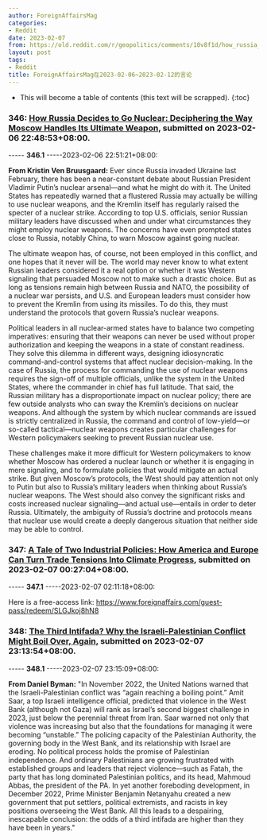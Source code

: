 ```yaml
---
author: ForeignAffairsMag
categories:
- Reddit
date: 2023-02-07
from: https://old.reddit.com/r/geopolitics/comments/10v8f1d/how_russia_decides_to_go_nuclear_deciphering_the/
layout: post
tags:
- Reddit
title: ForeignAffairsMag在2023-02-06~2023-02-12的言论
---
```


* This will become a table of contents (this text will be scrapped).
{:toc}

### 346: [How Russia Decides to Go Nuclear: Deciphering the Way Moscow Handles Its Ultimate Weapon](https://old.reddit.com/r/geopolitics/comments/10v8f1d/how_russia_decides_to_go_nuclear_deciphering_the/), submitted on 2023-02-06 22:48:53+08:00.

----- __346.1__ -----2023-02-06 22:51:21+08:00:

**From Kristin Ven Bruusgaard:** Ever since Russia invaded Ukraine last February, there has been a near-constant debate about Russian President Vladimir Putin’s nuclear arsenal—and what he might do with it. The United States has repeatedly warned that a flustered Russia may actually be willing to use nuclear weapons, and the Kremlin itself has regularly raised the specter of a nuclear strike. According to top U.S. officials, senior Russian military leaders have discussed when and under what circumstances they might employ nuclear weapons. The concerns have even prompted states close to Russia, notably China, to warn Moscow against going nuclear.

The ultimate weapon has, of course, not been employed in this conflict, and one hopes that it never will be. The world may never know to what extent Russian leaders considered it a real option or whether it was Western signaling that persuaded Moscow not to make such a drastic choice. But as long as tensions remain high between Russia and NATO, the possibility of a nuclear war persists, and U.S. and European leaders must consider how to prevent the Kremlin from using its missiles. To do this, they must understand the protocols that govern Russia’s nuclear weapons.

Political leaders in all nuclear-armed states have to balance two competing imperatives: ensuring that their weapons can never be used without proper authorization and keeping the weapons in a state of constant readiness. They solve this dilemma in different ways, designing idiosyncratic command-and-control systems that affect nuclear decision-making. In the case of Russia, the process for commanding the use of nuclear weapons requires the sign-off of multiple officials, unlike the system in the United States, where the commander in chief has full latitude. That said, the Russian military has a disproportionate impact on nuclear policy; there are few outside analysts who can sway the Kremlin’s decisions on nuclear weapons. And although the system by which nuclear commands are issued is strictly centralized in Russia, the command and control of low-yield—or so-called tactical—nuclear weapons creates particular challenges for Western policymakers seeking to prevent Russian nuclear use.

These challenges make it more difficult for Western policymakers to know whether Moscow has ordered a nuclear launch or whether it is engaging in mere signaling, and to formulate policies that would mitigate an actual strike. But given Moscow’s protocols, the West should pay attention not only to Putin but also to Russia’s military leaders when thinking about Russia’s nuclear weapons. The West should also convey the significant risks and costs increased nuclear signaling—and actual use—entails in order to deter Russia. Ultimately, the ambiguity of Russia’s doctrine and protocols means that nuclear use would create a deeply dangerous situation that neither side may be able to control.

### 347: [A Tale of Two Industrial Policies: How America and Europe Can Turn Trade Tensions Into Climate Progress](https://old.reddit.com/r/IRstudies/comments/10vaunt/a_tale_of_two_industrial_policies_how_america_and/), submitted on 2023-02-07 00:27:04+08:00.

----- __347.1__ -----2023-02-07 02:11:18+08:00:

Here is a free-access link: https://www.foreignaffairs.com/guest-pass/redeem/SLGJkoj8hN8

### 348: [The Third Intifada? Why the Israeli-Palestinian Conflict Might Boil Over, Again](https://old.reddit.com/r/geopolitics/comments/10w48vl/the_third_intifada_why_the_israelipalestinian/), submitted on 2023-02-07 23:13:54+08:00.

----- __348.1__ -----2023-02-07 23:15:09+08:00:

**From Daniel Byman:** "In November 2022, the United Nations warned that the Israeli-Palestinian conflict was “again reaching a boiling point.” Amit Saar, a top Israeli intelligence official, predicted that violence in the West Bank (although not Gaza) will rank as Israel’s second biggest challenge in 2023, just below the perennial threat from Iran. Saar warned not only that violence was increasing but also that the foundations for managing it were becoming “unstable.” The policing capacity of the Palestinian Authority, the governing body in the West Bank, and its relationship with Israel are eroding. No political process holds the promise of Palestinian independence. And ordinary Palestinians are growing frustrated with established groups and leaders that reject violence—such as Fatah, the party that has long dominated Palestinian politics, and its head, Mahmoud Abbas, the president of the PA. In yet another foreboding development, in December 2022, Prime Minister Benjamin Netanyahu created a new government that put settlers, political extremists, and racists in key positions overseeing the West Bank. All this leads to a despairing, inescapable conclusion: the odds of a third intifada are higher than they have been in years."

